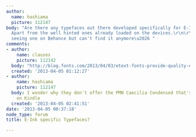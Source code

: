 ```yaml
---
author:
  name: hashiama
  picture: 112147
body: "Are there any typefaces out there developed specifically for E-Ink screens?
  Apart from the well hinted ones already loaded on the devices.\r\n\r\nI remember
  seeing one on Behance but can't find it anymore\u2026 "
comments:
- author:
    name: clauses
    picture: 112142
  body: "http://blog.fonts.com/2013/04/03/etext-fonts-provide-quality-e-reading-experiences/\r\n"
  created: '2013-04-05 01:12:27'
- author:
    name: hashiama
    picture: 112147
  body: I wonder why they don't offer the PMN Caecilia Condensed that's available
    on Kindle
  created: '2013-04-05 02:41:51'
date: '2013-04-05 00:37:18'
node_type: forum
title: E-Ink specific Typefaces?

---
```

